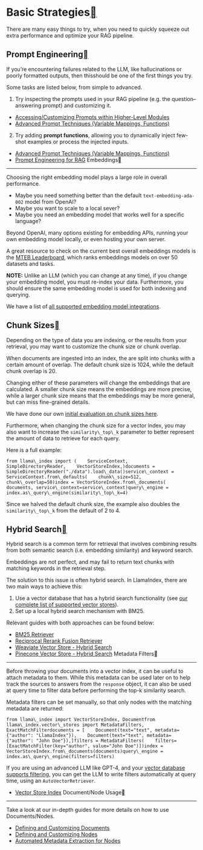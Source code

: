 Basic Strategies[](#basic-strategies "Permalink to this heading")
==================================================================

There are many easy things to try, when you need to quickly squeeze out extra performance and optimize your RAG pipeline.

Prompt Engineering[](#prompt-engineering "Permalink to this heading")
----------------------------------------------------------------------

If you’re encountering failures related to the LLM, like hallucinations or poorly formatted outputs, then thisshould be one of the first things you try.

Some tasks are listed below, from simple to advanced.

1. Try inspecting the prompts used in your RAG pipeline (e.g. the question–answering prompt) and customizing it.

* [Accessing/Customizing Prompts within Higher-Level Modules](../../examples/prompts/prompt_mixin.html)
* [Advanced Prompt Techniques (Variable Mappings, Functions)](../../examples/prompts/advanced_prompts.html)
2. Try adding **prompt functions**, allowing you to dynamically inject few-shot examples or process the injected inputs.

* [Advanced Prompt Techniques (Variable Mappings, Functions)](../../examples/prompts/advanced_prompts.html)
* [Prompt Engineering for RAG](../../examples/prompts/prompts_rag.html)
Embeddings[](#embeddings "Permalink to this heading")
------------------------------------------------------

Choosing the right embedding model plays a large role in overall performance.

* Maybe you need something better than the default `text-embedding-ada-002` model from OpenAI?
* Maybe you want to scale to a local sever?
* Maybe you need an embedding model that works well for a specific language?

Beyond OpenAI, many options existing for embedding APIs, running your own embedding model locally, or even hosting your own server.

A great resource to check on the current best overall embeddings models is the [MTEB Leaderboard](https://huggingface.co/spaces/mteb/leaderboard), which ranks embeddings models on over 50 datasets and tasks.

**NOTE:** Unlike an LLM (which you can change at any time), if you change your embedding model, you must re-index your data. Furthermore, you should ensure the same embedding model is used for both indexing and querying.

We have a list of [all supported embedding model integrations](../../module_guides/models/embeddings.html).

Chunk Sizes[](#chunk-sizes "Permalink to this heading")
--------------------------------------------------------

Depending on the type of data you are indexing, or the results from your retrieval, you may want to customize the chunk size or chunk overlap.

When documents are ingested into an index, the are split into chunks with a certain amount of overlap. The default chunk size is 1024, while the default chunk overlap is 20.

Changing either of these parameters will change the embeddings that are calculated. A smaller chunk size means the embeddings are more precise, while a larger chunk size means that the embeddings may be more general, but can miss fine-grained details.

We have done our own [initial evaluation on chunk sizes here](https://blog.llamaindex.ai/evaluating-the-ideal-chunk-size-for-a-rag-system-using-llamaindex-6207e5d3fec5).

Furthermore, when changing the chunk size for a vector index, you may also want to increase the `similarity\_top\_k` parameter to better represent the amount of data to retrieve for each query.

Here is a full example:


```
from llama\_index import (    ServiceContext,    SimpleDirectoryReader,    VectorStoreIndex,)documents = SimpleDirectoryReader("./data").load\_data()service\_context = ServiceContext.from\_defaults(    chunk\_size=512, chunk\_overlap=50)index = VectorStoreIndex.from\_documents(    documents, service\_context=service\_context)query\_engine = index.as\_query\_engine(similarity\_top\_k=4)
```
Since we halved the default chunk size, the example also doubles the `similarity\_top\_k` from the default of 2 to 4.

Hybrid Search[](#hybrid-search "Permalink to this heading")
------------------------------------------------------------

Hybrid search is a common term for retrieval that involves combining results from both semantic search (i.e. embedding similarity) and keyword search.

Embeddings are not perfect, and may fail to return text chunks with matching keywords in the retrieval step.

The solution to this issue is often hybrid search. In LlamaIndex, there are two main ways to achieve this:

1. Use a vector database that has a hybrid search functionality (see [our complete list of supported vector stores](../../module_guides/storing/vector_stores.html)).
2. Set up a local hybrid search mechanism with BM25.

Relevant guides with both approaches can be found below:

* [BM25 Retriever](../../examples/retrievers/bm25_retriever.html)
* [Reciprocal Rerank Fusion Retriever](../../examples/retrievers/reciprocal_rerank_fusion.html)
* [Weaviate Vector Store - Hybrid Search](../../examples/vector_stores/WeaviateIndexDemo-Hybrid.html)
* [Pinecone Vector Store - Hybrid Search](../../examples/vector_stores/PineconeIndexDemo-Hybrid.html)
Metadata Filters[](#metadata-filters "Permalink to this heading")
------------------------------------------------------------------

Before throwing your documents into a vector index, it can be useful to attach metadata to them. While this metadata can be used later on to help track the sources to answers from the `response` object, it can also be used at query time to filter data before performing the top-k similarity search.

Metadata filters can be set manually, so that only nodes with the matching metadata are returned:


```
from llama\_index import VectorStoreIndex, Documentfrom llama\_index.vector\_stores import MetadataFilters, ExactMatchFilterdocuments = [    Document(text="text", metadata={"author": "LlamaIndex"}),    Document(text="text", metadata={"author": "John Doe"}),]filters = MetadataFilters(    filters=[ExactMatchFilter(key="author", value="John Doe")])index = VectorStoreIndex.from\_documents(documents)query\_engine = index.as\_query\_engine(filters=filters)
```
If you are using an advanced LLM like GPT-4, and your [vector database supports filtering](../../module_guides/storing/vector_stores.html), you can get the LLM to write filters automatically at query time, using an `AutoVectorRetriever`.

* [Vector Store Index](../../module_guides/indexing/vector_store_guide.html)
Document/Node Usage[](#document-node-usage "Permalink to this heading")
------------------------------------------------------------------------

Take a look at our in-depth guides for more details on how to use Documents/Nodes.

* [Defining and Customizing Documents](../../module_guides/loading/documents_and_nodes/usage_documents.html)
* [Defining and Customizing Nodes](../../module_guides/loading/documents_and_nodes/usage_nodes.html)
* [Automated Metadata Extraction for Nodes](../../module_guides/loading/documents_and_nodes/usage_metadata_extractor.html)
